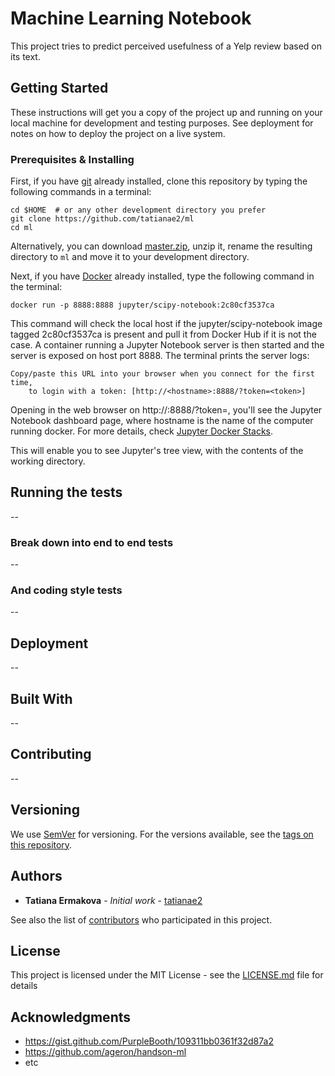 # Machine Learning Notebook

This project tries to predict perceived usefulness of a Yelp review based on its text.

## Getting Started

These instructions will get you a copy of the project up and running on your local machine for development and testing purposes. See deployment for notes on how to deploy the project on a live system.

### Prerequisites & Installing

First, if you have [git](https://git-scm.com/) already installed, clone this repository by typing the following commands in a terminal:

```
cd $HOME  # or any other development directory you prefer
git clone https://github.com/tatianae2/ml
cd ml
```

Alternatively, you can download [master.zip](https://github.com/tatianae2/ml/archive/master.zip), unzip it, rename the resulting directory to `ml` and move it to your development directory.

Next, if you have [Docker](https://docs.docker.com/install/#releases) already installed, type the following command in the terminal:

```
docker run -p 8888:8888 jupyter/scipy-notebook:2c80cf3537ca
```

This command will check the local host if the jupyter/scipy-notebook image tagged 2c80cf3537ca is present and pull it from Docker Hub if it is not the case. 
A container running a Jupyter Notebook server is then started and the server is exposed on host port 8888. 
The terminal prints the server logs: 

```
Copy/paste this URL into your browser when you connect for the first time,
    to login with a token: [http://<hostname>:8888/?token=<token>]
```

Opening in the web browser on http://<hostname>:8888/?token=<token>, you'll see the Jupyter Notebook dashboard page, where hostname is the name of the computer running docker. 
For more details, check [Jupyter Docker Stacks](https://jupyter-docker-stacks.readthedocs.io/en/latest/index.html).

This will enable you to see Jupyter's tree view, with the contents of the working directory.

## Running the tests

--

### Break down into end to end tests

--

### And coding style tests

--

## Deployment

--

## Built With

--

## Contributing

--

## Versioning

We use [SemVer](http://semver.org/) for versioning. For the versions available, see the [tags on this repository](https://github.com/your/project/tags). 

## Authors

* **Tatiana Ermakova** - *Initial work* - [tatianae2](https://github.com/tatianae2)

See also the list of [contributors](https://github.com/your/project/contributors) who participated in this project.

## License

This project is licensed under the MIT License - see the [LICENSE.md](LICENSE.md) file for details

## Acknowledgments

* https://gist.github.com/PurpleBooth/109311bb0361f32d87a2
* https://github.com/ageron/handson-ml
* etc

